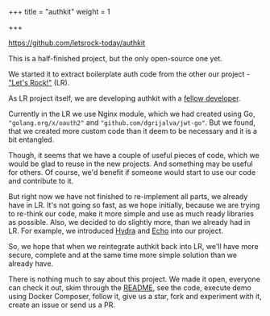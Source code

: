 +++
title = "authkit"
weight = 1

+++

<https://github.com/letsrock-today/authkit>

This is a half-finished project, but the only open-source one yet.

We started it to extract boilerplate auth code from the other our project -
["Let's Rock!"](https://letsrock.today) (LR).

As LR project itself, we are developing authkit with a [fellow
developer](https://ru.linkedin.com/in/ustinovandrey).

Currently in the LR we use Nginx module, which we had created using Go,
`"golang.org/x/oauth2"` and `"github.com/dgrijalva/jwt-go"`.  But we found,
that we created more custom code than it deem to be necessary and it is a bit
entangled.

Though, it seems that we have a couple of useful pieces of code, which we would
be glad to reuse in the new projects.  And something may be useful for others.
Of course, we'd benefit if someone would start to use our code and contribute
to it.

But right now we have not finished to re-implement all parts, we already have
in LR. It's not going so fast, as we hope initially, because we are trying to
re-think our code, make it more simple and use as much ready libraries as
possible. Also, we decided to do slightly more, than we already had in LR. For
example, we introduced [Hydra](https://github.com/ory-am/hydra) and
[Echo](https://github.com/labstack/echo) into our project.

So, we hope that when we reintegrate authkit back into LR, we'll have more
secure, complete and at the same time more simple solution than we already
have.

There is nothing much to say about this project. We made it open, everyone can
check it out, skim through the
[README](https://github.com/letsrock-today/authkit/blob/master/README.md), see
the code, execute demo using Docker Composer, follow it, give us a star, fork
and experiment with it, create an issue or send us a PR.

